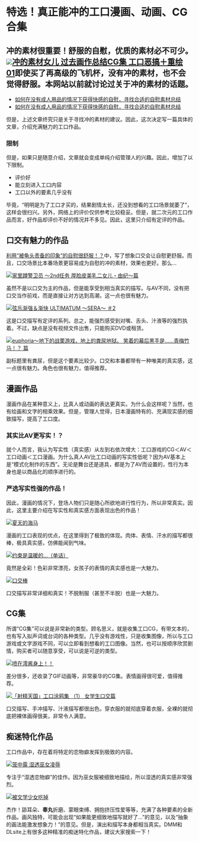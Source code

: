 # 特选！真正能冲的工口漫画、动画、CG合集 [​](#特选-真正能冲的工口漫画、动画、cg合集)

## 冲的素材很重要！舒服的自慰，优质的素材必不可少。[![](https://pics.dmm.co.jp/digital/cg/d_120037/d_120037pt.jpg)冲的素材女儿 过去画作总结CG集 工口恶搞＋重绘 01](https://www.dmm.co.jp/dc/doujin/-/detail/=/cid=d_120037/AsanaYuuna-004)即使买了再高级的飞机杯，没有冲的素材，也不会觉得舒服。本网站以前就讨论过关于冲的素材的话题。 [​](#冲的素材很重要-舒服的自慰-优质的素材必不可少。冲的素材女儿-过去画作总结cg集-工口恶搞-重绘-01即使买了再高级的飞机杯-没有冲的素材-也不会觉得舒服。本网站以前就讨论过关于冲的素材的话题。)

+   [如何在没有成人用品的情况下获得快感的自慰，寻找合适的自慰素材总结](/onanie-a/okazu.html)
+   [如何在没有成人用品的情况下获得快感的自慰，寻找合适的自慰素材总结](/onanie-a/okazu.html)

但是，上述文章终究只是关于寻找冲的素材的建议。因此，这次决定写一篇具体的文章，介绍充满魅力的工口作品。

### 限制 [​](#限制)

但是，如果只是随意介绍，文章就会变成单纯介绍管理人的兴趣。因此，增加了以下限制。

+   评价好
+   能立刻进入工口内容
+   工口以外的要素几乎没有

毕竟，“明明是为了工口才买的，结果剧情太长，还没到想看的工口场景就萎了”，这样会很扫兴。另外，网络上的评价仅供参考比较稳妥。但是，就二次元的工口作品而言，好作品却评价不好的情况并不多见。因此，这里只介绍有定评的作品。

## 口交有魅力的作品 [​](#口交有魅力的作品)

[利用“被龟头责备的印象”的自慰很舒服！？](/onanie-a/kitou002.html)中，写了想象口交会让自慰更舒服。而且，口交场景比本番场景更容易成为自慰的冲的素材，效果也更好。那么…

[![](https://pics.dmm.co.jp/digital/video/h_386acrn00186/h_386acrn00186ps.jpg)家里蹲警卫员 ～2nd任务 厚脸皮美乳二女儿・由纪～篇](https://www.dmm.co.jp/digital/anime/-/detail/=/cid=h_386acrn00186/AsanaYuuna-004)

虽然不是以口交为主的作品，但是能享受到相当真实的描写。与AV不同，没有把口交当作前戏，而是直接让对方达到高潮，这一点也很有魅力。

[![](https://pics.dmm.co.jp/mono/movie/403jdra56579r/403jdra56579rps.jpg)弦乐渐强＆渐快 ULTIMATUM 〜SERA〜 ＃2](https://www.dmm.co.jp/rental/-/detail/=/cid=403jdxa56572/AsanaYuuna-004)

这是口交描写有定评的系列。总之，能强烈感受到对嘴、舌头、汁液等的强烈执着。不过，缺点是没有视频文件出售，只能购买DVD或租赁。

[![](https://pics.dmm.co.jp/digital/video/h_386acrn00136/h_386acrn00136ps.jpg)euphoria〜地下的战栗游戏，地上的粪尿地狱。 笑着的幕后黑手是……青梅竹马！？ 篇](https://www.dmm.co.jp/digital/anime/-/detail/=/cid=h_386acrn00136/AsanaYuuna-004)

副标题里有粪尿，但是这个要素比较少。口交和本番都带有一种唯美的真实感，这一点很有魅力。角色也很有魅力，值得推荐。

## 漫画作品 [​](#漫画作品)

漫画作品在某种意义上，比真人或动画的表达更真实。为什么会这样呢？当然，也有绘画和文字的相乘效果。但是，管理人觉得，日本漫画特有的、充满现实感的细致描写，提高了工口度。

### 其实比AV更写实！？ [​](#其实比av更写实)

就个人而言，我认为写实性（真实感）从左到右依次增大：工口游戏的CG＜AV＜工口动画＜工口漫画。为什么真人AV比工口动画的写实性低呢？因为AV基本上是“模式化制作的东西”。无论是舞台还是道具，都是为了AV而设置的，性行为本身也是以商品化的顺序进行的。

### 严选写实性强的作品！ [​](#严选写实性强的作品)

因此，漫画的情况下，登场人物们只是随心所欲地进行性行为，所以非常真实。因此，这里主要介绍在写实性和真实感方面表现出色的作品！

[![](https://pics.dmm.co.jp/digital/comic/d_094931/d_094931pt.jpg)夏天的海马](https://www.dmm.co.jp/dc/doujin/-/detail/=/cid=d_094931/AsanaYuuna-004)

漫画的工口表现的优点，在这里得到了极致的体现。肉体、表情、汗水的描写都很棒，极具真实感，仿佛能闻到气味。

[![](https://pics.dmm.co.jp/digital/e-book/b915awnmg00486/b915awnmg00486ps.jpg)约束是温暖的…（单话）](https://book.dmm.co.jp/detail/b915awnmg00486/AsanaYuuna-004)

竟然是全彩！色彩非常漂亮，女孩子的表情的真实感也是一大魅力。

[![](https://pics.dmm.co.jp/digital/cg/d_040362/d_040362pt.jpg)口交棒](https://www.dmm.co.jp/dc/doujin/-/detail/=/cid=d_040362/AsanaYuuna-004)

口交描写非常详细和真实！不脱制服（甚至不半脱）也是一大魅力。

## CG集 [​](#cg集)

所谓“CG集”可以说是非常新的类型。顾名思义，就是收集工口CG，有带文本的，也有写入拟声词或台词的各种类型。几乎没有游戏性，只是收集图像，所以与工口游戏或文字游戏不同，可以立即看到想看的工口图像。当然，也可以按顺序欣赏剧情，购买者可以随意享受，可以说是可逆的类型。

[![](https://pics.dmm.co.jp/digital/cg/d_039983/d_039983pt.jpg)喷在澪酱身上！！](https://www.dmm.co.jp/dc/doujin/-/detail/=/cid=d_039983/AsanaYuuna-004)

差分很多，还收录了GIF动画等，非常豪华的CG集。表情画得很可爱，值得推荐。

[![](https://pics.dmm.co.jp/digital/cg/d_018545/d_018545pt.jpg)「射精天国」工口涂鸦集 （1） 女学生口交篇](https://www.dmm.co.jp/dc/doujin/-/detail/=/cid=d_018545/AsanaYuuna-004)

口交描写、手冲描写、汁液描写都很出色。穿衣服的就彻底穿着衣服，全裸的就彻底把裸体画得很美，非常令人满意。

## 痴迷特化作品 [​](#痴迷特化作品)

工口作品中，存在着将特定的恋物癖发挥到极致的内容。

[![](https://pics.dmm.co.jp/digital/cg/d_095838/d_095838pt.jpg)笼中露 湿透巫女凌辱](https://www.dmm.co.jp/dc/doujin/-/detail/=/cid=d_095838/AsanaYuuna-004)

专注于“湿透恋物癖”的佳作。因为巫女服被细致地描绘，所以湿透的真实感非常强烈。

[![](https://pics.dmm.co.jp/digital/comic/d_111693/d_111693pt.jpg)被文学少女吃掉](https://www.dmm.co.jp/dc/doujin/-/detail/=/cid=d_111693/AsanaYuuna-004)

杰作！舔耳朵、**睾丸**折磨、蒙眼束缚、拥抱挤压性爱等等，充满了各种要素的全新作品。画风独特，可能会出现“如果能更细致地描写就好了…”的意见，以及“抽象的画法能激发想象力！”的意见。但是，演出和描写本身都相当真实。DMM和DLsite上有很多这种精准的痴迷特化作品，建议大家搜索一下！